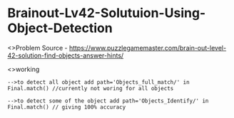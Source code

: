 # Brainout-Lv42-Solutuion-Using-Object-Detection


<>Problem Source -  https://www.puzzlegamemaster.com/brain-out-level-42-solution-find-objects-answer-hints/

<>working 

    -->to detect all object add path='Objects_full_match/' in Final.match() //currently not woring for all objects
    
    -->to detect some of the object add path='Objects_Identify/' in Final.match() // giving 100% accuracy
    
    
    
